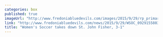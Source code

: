 ```yaml
---
categories: box
published: true
imageUrl: "http://www.fredoniabluedevils.com/images/2015/9/29/rp_primary_Fredonia_WSOC_at_St_John_Fisher303.jpg"
link: "http://www.fredoniabluedevils.com/news/2015/9/29/WSOC_0929155803.aspx"
title: "Women's Soccer takes down St. John Fisher, 3-1"
---
```


